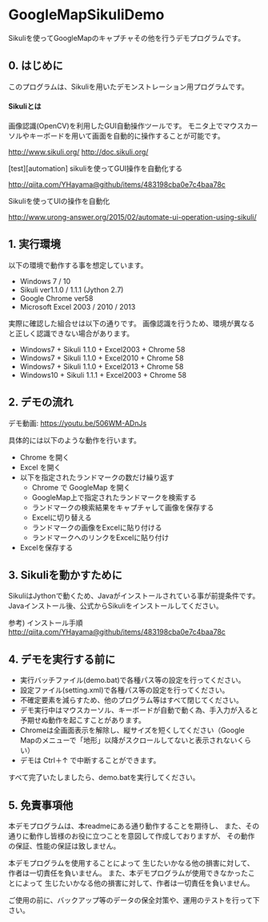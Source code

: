 # GoogleMapSikuliDemo
Sikuliを使ってGoogleMapのキャプチャその他を行うデモプログラムです。


## 0. はじめに

このプログラムは、Sikuliを用いたデモンストレーション用プログラムです。

#### Sikuliとは

画像認識(OpenCV)を利用したGUI自動操作ツールです。
モニタ上でマウスカーソルやキーボードを用いて画面を自動的に操作することが可能です。

http://www.sikuli.org/
http://doc.sikuli.org/


[test][automation] sikuliを使ってGUI操作を自動化する

http://qiita.com/YHayama@github/items/483198cba0e7c4baa78c

Sikuliを使ってUIの操作を自動化

http://www.urong-answer.org/2015/02/automate-ui-operation-using-sikuli/



## 1. 実行環境

以下の環境で動作する事を想定しています。

- Windows 7 / 10
- Sikuli ver1.1.0 / 1.1.1 (Jython 2.7)
- Google Chrome ver58
- Microsoft Excel 2003 / 2010 / 2013

実際に確認した組合せは以下の通りです。
画像認識を行うため、環境が異なると正しく認識できない場合があります。

- Windows7 + Sikuli 1.1.0 + Excel2003 + Chrome 58
- Windows7 + Sikuli 1.1.0 + Excel2010 + Chrome 58
- Windows7 + Sikuli 1.1.0 + Excel2013 + Chrome 58
- Windows10 + Sikuli 1.1.1 + Excel2003 + Chrome 58


## 2. デモの流れ

デモ動画: 
https://youtu.be/506WM-ADnJs

具体的には以下のような動作を行います。
- Chrome を開く
- Excel を開く
- 以下を指定されたランドマークの数だけ繰り返す
  - Chrome で GoogleMap を開く
  - GoogleMap上で指定されたランドマークを検索する
  - ランドマークの検索結果をキャプチャして画像を保存する
  - Excelに切り替える
  - ランドマークの画像をExcelに貼り付ける
  - ランドマークへのリンクをExcelに貼り付け
 - Excelを保存する


## 3. Sikuliを動かすために

SikuliはJythonで動くため、Javaがインストールされている事が前提条件です。
Javaインストール後、公式からSikuliをインストールしてください。


参考) インストール手順
http://qiita.com/YHayama@github/items/483198cba0e7c4baa78c


## 4. デモを実行する前に

- 実行バッチファイル(demo.bat)で各種パス等の設定を行ってください。
- 設定ファイル(setting.xml)で各種パス等の設定を行ってください。
- 不確定要素を減らすため、他のプログラム等はすべて閉じてください。
- デモ実行中はマウスカーソル、キーボードが自動で動く為、手入力が入ると予期せぬ動作を起こすことがあります。
- Chromeは全画面表示を解除し、縦サイズを短くしてください（Google Mapのメニューで「地形」以降がスクロールしてないと表示されないくらい）
- デモは Ctrl＋↑ で中断することができます。

すべて完了いたしましたら、demo.batを実行してください。



## 5. 免責事項他

本デモプログラムは、本readmeにある通り動作することを期待し、
また、その通りに動作し皆様のお役に立つことを意図して作成しておりますが、
その動作の保証、性能の保証は致しません。

本デモプログラムを使用することによって
生じたいかなる他の損害に対して、作者は一切責任を負いません。
また、本デモプログラムが使用できなかったことによって
生じたいかなる他の損害に対して、作者は一切責任を負いません。

ご使用の前に、バックアップ等のデータの保全対策や、運用のテストを行って下さい。

